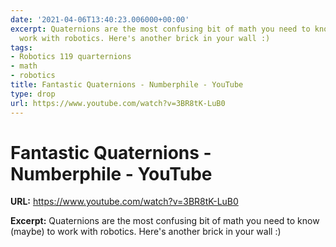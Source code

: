 ```yaml
---
date: '2021-04-06T13:40:23.006000+00:00'
excerpt: Quaternions are the most confusing bit of math you need to know (maybe) to
  work with robotics. Here's another brick in your wall :)
tags:
- Robotics 119 quarternions
- math
- robotics
title: Fantastic Quaternions - Numberphile - YouTube
type: drop
url: https://www.youtube.com/watch?v=3BR8tK-LuB0
---
```


# Fantastic Quaternions - Numberphile - YouTube

**URL:** https://www.youtube.com/watch?v=3BR8tK-LuB0

**Excerpt:** Quaternions are the most confusing bit of math you need to know (maybe) to work with robotics. Here's another brick in your wall :)
